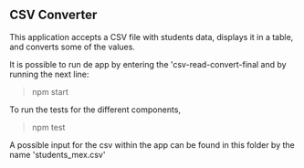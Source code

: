 ## CSV Converter
This application accepts a CSV file with students data, displays it in a table, and converts some of the values. 

It is possible to run de app by entering the 'csv-read-convert-final and by running the next line: 
  > npm start

To run the tests for the different components, 
  > npm test

A possible input for the csv within the app can be found in this folder by the name 'students_mex.csv'
